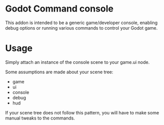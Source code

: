 Godot Command console
======================

This addon is intended to be a generic game/developer console, enabling debug options or running various commands to control your Godot game.

Usage
=====

Simply attach an instance of the console scene to your game.ui node.

Some assumptions are made about your scene tree:

- game
 - ui
  - console
  - debug
  - hud

If your scene tree does not follow this pattern, you will have to make some manual tweaks to the commands.
